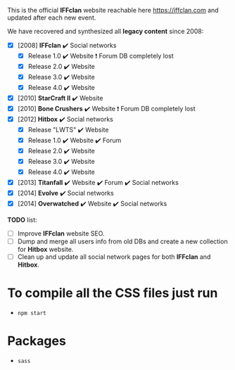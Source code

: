 This is the official **IFFclan** website reachable here https://iffclan.com and updated after each new event.

We have recovered and synthesized all **legacy content** since 2008:
- [x] [2008] **IFFclan** :heavy_check_mark: Social networks
    - [x] Release 1.0 :heavy_check_mark: Website :heavy_exclamation_mark: Forum DB completely lost
    - [x] Release 2.0 :heavy_check_mark: Website
    - [x] Release 3.0 :heavy_check_mark: Website
    - [x] Release 4.0 :heavy_check_mark: Website
- [x] [2010] **StarCraft II** :heavy_check_mark: Website
- [x] [2010] **Bone Crushers** :heavy_check_mark: Website :heavy_exclamation_mark: Forum DB completely lost
- [x] [2012] **Hitbox** :heavy_check_mark: Social networks
    - [x] Release "LWTS" :heavy_check_mark: Website
    - [x] Release 1.0 :heavy_check_mark: Website :heavy_check_mark: Forum
    - [x] Release 2.0 :heavy_check_mark: Website
    - [x] Release 3.0 :heavy_check_mark: Website
    - [x] Release 4.0 :heavy_check_mark: Website
- [x] [2013] **Titanfall** :heavy_check_mark: Website :heavy_check_mark: Forum :heavy_check_mark: Social networks
- [x] [2014] **Evolve** :heavy_check_mark: Social networks
- [x] [2014] **Overwatched** :heavy_check_mark: Website :heavy_check_mark: Social networks

**TODO** list:
- [ ] Improve **IFFclan** website SEO.
- [ ] Dump and merge all users info from old DBs and create a new collection for **Hitbox** website.
- [ ] Clean up and update all social network pages for both **IFFclan** and **Hitbox**.

# To compile all the CSS files just run
- `npm start`

# Packages
- `sass`

